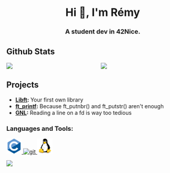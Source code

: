 <h1 align="center">Hi 👋, I'm Rémy</h1>
<h3 align="center">A student dev in 42Nice.</h3>

## Github Stats
<div style="display: flex; justify-content: space-between;">
  <img src="https://github-readme-stats.vercel.app/api?username=remyd06&theme=react&show_icons=true&hide_border=true&count_private=true" style="width: 48%;">
  <img src="https://github-readme-streak-stats.herokuapp.com/?user=remyd06&theme=react&hide_border=true" style="width: 51%;">
</div>

## Projects
- **[Libft](https://github.com/remyd06/1-libft):** Your first own library
- **[ft_printf](https://github.com/remyd06/2.1-ft_printf):** Because ft_putnbr() and ft_putstr() aren't enough
- **[GNL](https://github.com/remyd06/2.2-get_next_line):** Reading a line on a fd is way too tedious

<h3 align="left">Languages and Tools:</h3>
<p align="left"> <a href="https://www.cprogramming.com/" target="_blank" rel="noreferrer"> <img src="https://raw.githubusercontent.com/devicons/devicon/master/icons/c/c-original.svg" alt="c" width="40" height="40"/> </a> <a href="https://git-scm.com/" target="_blank" rel="noreferrer"> <img src="https://www.vectorlogo.zone/logos/git-scm/git-scm-icon.svg" alt="git" width="40" height="40"/> </a> <a href="https://www.linux.org/" target="_blank" rel="noreferrer"> <img src="https://raw.githubusercontent.com/devicons/devicon/master/icons/linux/linux-original.svg" alt="linux" width="40" height="40"/> </a> </p>

[![](https://visitcount.itsvg.in/api?id=rdedola&label=Profile%20Views&color=0&icon=0&pretty=false)](https://visitcount.itsvg.in)

